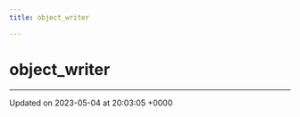 ```yaml
---
title: object_writer

---
```


# object_writer





-------------------------------

Updated on 2023-05-04 at 20:03:05 +0000